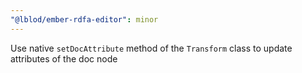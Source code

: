 ```yaml
---
"@lblod/ember-rdfa-editor": minor
---
```


Use native `setDocAttribute` method of the `Transform` class to update attributes of the doc node
